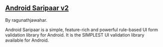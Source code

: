 ## [Android Saripaar v2](https://github.com/ragunathjawahar/android-saripaar)

By ragunathjawahar.

Android Saripaar is a simple, feature-rich and powerful rule-based UI form validation library for Android. It is the SIMPLEST UI validation library available for Android.
